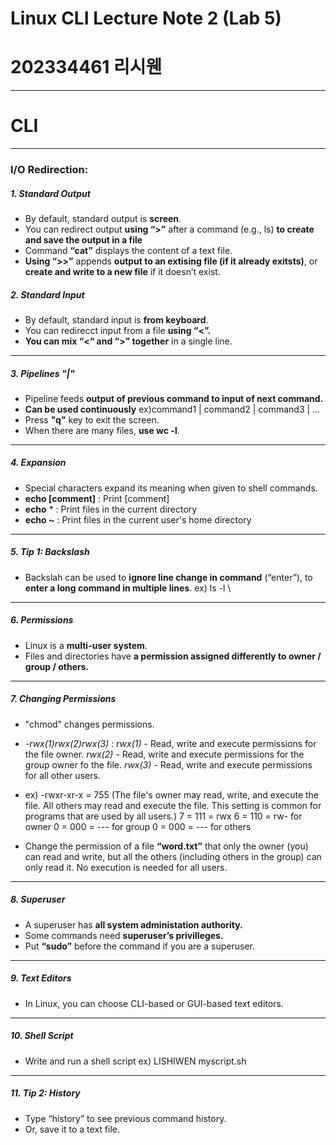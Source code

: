 # Linux CLI Lecture Note 2 (Lab 5)
# 202334461 리시웬  
---
# CLI
---
### I/O Redirection:   
##### 1. Standard Output
- By default, standard output is **screen**.
- You can redirect output **using “>”** after a command (e.g., ls) **to create and save the
output in a file**
- Command **“cat”** displays the content of a text file.
- **Using “>>”** appends **output to an extising file (if it already exitsts)**,
or **create and write to a new file** if it doesn’t exist.
##### 2. Standard Input
- By default, standard input is **from keyboard**.
- You can redirecct input from a file **using “<”.**
- **You can mix “<“ and “>” together** in a single line.
---
##### 3. Pipelines "|"
- Pipeline feeds **output of previous command to input of next command.**
- **Can be used continuously** ex)command1 | command2 | command3 | … 
- Press **"q"** key to exit the screen.
- When there are many files, **use wc -l**.
---
##### 4. Expansion
- Special characters expand its meaning when given to shell commands.
- **echo [comment]** : Print [comment]
- **echo** * : Print files in the current directory
- **echo ~** : Print files in the current user's home directory
---
##### 5. Tip 1: Backslash
- Backslah can be used to **ignore line change in command** (“enter”),
to **enter a long command in multiple lines**.
ex) ls -l \
---
##### 6. Permissions
- Linux is a **multi-user system**.
- Files and directories have **a permission assigned differently to owner / group / others.**
---
##### 7. Changing Permissions
- "chmod" changes permissions.
- -*rwx(1)rwx(2)rwx(3)* : 
*rwx(1)* - Read, write and execute permissions for the file owner.
*rwx(2)* - Read, write and execute permissions for the group owner fo the file.
*rwx(3)* - Read, write and execute permissions for all other users.

- ex) -rwxr-xr-x = 755 (The file's owner may read, write, and execute the file. All others may read and execute the file. This setting is common for programs that are used by all users.)
7 = 111 = rwx
6 = 110 = rw- for owner
0 = 000 = --- for group
0 = 000 = --- for others
- Change the permission of a file **“word.txt”** that only the owner (you) can read and write,
but all the others (including others in the group) can only read it. No execution is needed
for all users.
---
##### 8. Superuser
- A superuser has **all system administation authority.**
- Some commands need **superuser’s privilleges.**
- Put **“sudo”** before the command if you are a superuser.
---
##### 9. Text Editors
- In Linux, you can choose CLI-based or GUI-based text editors.
---
##### 10. Shell Script
- Write and run a shell script
ex) LISHIWEN myscript.sh
---
##### 11. Tip 2: History
- Type “history” to see previous command history.
- Or, save it to a text file.